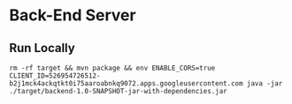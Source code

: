 # Back-End Server


## Run Locally
`rm -rf target && mvn package && env ENABLE_CORS=true CLIENT_ID=526954726512-b2j1mck4ackqtkt0i75aaroabnkq9072.apps.googleusercontent.com java -jar ./target/backend-1.0-SNAPSHOT-jar-with-dependencies.jar`
